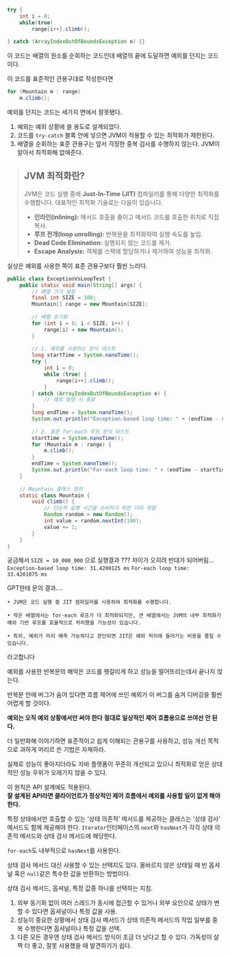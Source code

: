 ```java
try {
	int i = 0;
	while(true) 
		range[i++].climb();
	
} catch (ArrayIndexOutOfBoundsException e) {}
```
이 코드는 배열의 원소를 순회하는 코드인데 배열의 끝에 도달하면 예외를 던지는 코드이다.

이 코드를 표준적인 관용구대로 작성한다면
```java
for (Mountain m : range) 
	m.climb();
```

예외를 던지는 코드는 세가지 면에서 잘못됐다.
1. 예외는 예외 상황에 쓸 용도로 설계되었다.
2. 코드를 `try-catch` 블록 안에 넣으면 JVM이 적용할 수 있는 최적화가 제한된다.
3. 배열을 순회하는 표준 관용구는 앞서 걱정한 중복 검사를 수행하지 않는다. JVM이 알아서 최적화해 없애준다.

> ## JVM 최적화란?
> JVM은 코드 실행 중에 **Just-In-Time (JIT)** 컴파일러를 통해 다양한 최적화를 수행합니다. 대표적인 최적화 기술로는 다음이 있습니다.
> 
> - **인라인(inlining):** 메서드 호출을 줄이고 메서드 코드를 호출한 위치로 직접 복사.
> - **루프 전개(loop unrolling):** 반복문을 최적화하여 실행 속도를 높임.
> - **Dead Code Elimination:** 실행되지 않는 코드를 제거.
> - **Escape Analysis:** 객체를 스택에 할당하거나 제거하여 성능을 최적화.

실상은 예외를 사용한 쪽이 표준 관용구보다 훨씬 느리다.

```java
public class ExceptionVsLoopTest {  
    public static void main(String[] args) {  
        // 배열 크기 설정  
        final int SIZE = 100;  
        Mountain[] range = new Mountain[SIZE];  
  
        // 배열 초기화  
        for (int i = 0; i < SIZE; i++) {  
            range[i] = new Mountain();  
        }  
  
        // 1. 예외를 사용하는 방식 테스트  
        long startTime = System.nanoTime();  
        try {  
            int i = 0;  
            while (true) {  
                range[i++].climb();  
            }  
        } catch (ArrayIndexOutOfBoundsException e) {  
            // 예외 발생 시 종료  
        }  
        long endTime = System.nanoTime();  
        System.out.println("Exception-based loop time: " + (endTime - startTime) / 100.0 + " ms"); // Exception-based loop time: 2119.16 ms
  
        // 2. 표준 for-each 루프 방식 테스트  
        startTime = System.nanoTime();  
        for (Mountain m : range) {  
            m.climb();  
        }  
        endTime = System.nanoTime();  
        System.out.println("For-each loop time: " + (endTime - startTime) / 100.0 + " ms"); // For-each loop time: 857.5 ms
    }  
  
    // Mountain 클래스 정의  
    static class Mountain {  
        void climb() {  
            // 단순히 실행 시간을 소비하기 위한 더미 작업  
            Random random = new Random();  
            int value = random.nextInt(100);  
            value += 1;  
        }  
    }  
}
```
궁금해서 `SIZE = 10_000_000` 으로 실행결과 ??? 차이가 오히려 반대가 되어버림...
`Exception-based loop time: 31.4200125 ms`
`For-each loop time: 33.4201875 ms`

GPT한테 문의 결과....
```
• JVM은 코드 실행 중 JIT 컴파일러를 사용하여 최적화를 수행합니다.

• 작은 배열에서는 for-each 루프가 더 최적화되지만, 큰 배열에서는 JVM의 내부 최적화가 예외 기반 루프를 효율적으로 처리했을 가능성이 있습니다.

• 특히, 예외가 미리 예측 가능하다고 판단되면 JIT은 예외 처리에 들어가는 비용을 줄일 수 있습니다.
```
라고합니다

예외를 사용한 반복문의 해악은 코드를 헷갈리게 하고 성능을 떨어뜨리는데서 끝나지 않는다.

반복문 안에 버그가 숨어 있다면 흐름 제어에 쓰인 예외가 이 버그를 숨겨 디버깅을 훨씬 어렵게 할 것이다.

**예외는 오직 예외 상황에서만 써야 한다** **절대로 일상적인 제어 흐름용으로 쓰여선 안 된다.**

더 일반화해 이야기하면 표준적이고 쉽게 이해되는 관용구를 사용하고, 성능 개선 목적으로 과하게 머리르 쓴 기법은 자제하라.

실제로 성능이 좋아지더라도 자바 플랫폼이 꾸준히 개선되고 있으니 최적화로 얻은 상대적인 성능 우위가 오래가지 않을 수 있다.

이 원칙은 API 설계에도 적용된다.  
**잘 설계된 API라면 클라이언트가 정상적인 제어 흐름에서 예외를 사용할 일이 없게 해야 한다.**

특정 상태에서만 호출할 수 있는 '상태 의존적' 메서드를 제공하는 클래스는 '상태 검사' 메서드도 함께 제공해야 한다. `Iterator`인터페이스의 `next`와 `hasNext`가 각각 상태 의존적 메서드와 상태 검사 메서드에 해당한다.

`for-each`도 내부적으로 `hasNext`를 사용한다.

상태 검사 메서드 대신 사용할 수 있는 선택지도 있다. 올바르지 않은 상태일 때 빈 옵셔널 혹은 `null`같은 특수한 값을 반환하는 방법이다.

상태 검사 메서드, 옵셔널, 특정 값중 하나를 선택하는 지침.
1. 외부 동기화 없이 여러 스레드가 동시에 접근할 수 있거나 외부 요인으로 상태가 변할 수 있다면 옵셔널이나 특정 값을 사용.
2. 성능이 중요한 상황에서 상태 검사 메서드가 상태 의존적 메서드의 작업 일부를 중복 수행한다면 옵셔널이나 특정 값을 선택.
3. 다른 모든 경우엔 상태 검사 메서드 방식이 조금 더 낫다고 할 수 있다. 가독성이 살짝 더 좋고, 잘못 사용했을 때 발견하기가 쉽다.
